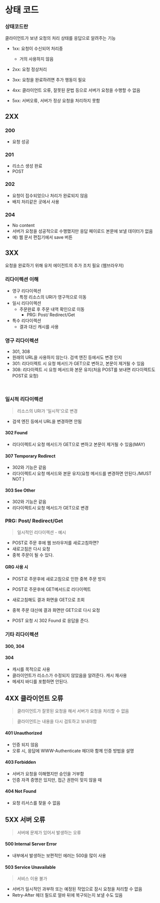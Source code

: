 # 상태 코드

### 상태코드란

클라이언트가 보낸 요청의 처리 상태를 응답으로 알려주는 기능

- 1xx: 요청이 수신되어 처리중
  - 거의 사용하지 않음

- 2xx: 요청 정상처리

- 3xx: 요청을 완료하려면 추가 행동이 필요

- 4xx: 클라이언트 오류, 잘못된 문법 등으로 서버가 요청을 수행할 수 없음

- 5xx: 서버오류, 서버가 정상 요청을 처리하지 못함



## 2XX

### 200 

- 요청 성공

### 201

- 리소스 생성 완료
- POST

### 202

- 요청이 접수되었으나 처리가 완료되지 않음
- 배치 처리같은 곳에서 사용

### 204

- No content
- 서버가 요청을 성공적으로 수행했지만 응답 페이로드 본문에 보낼 데이터가 없음
- 예) 웹 문서 편집기에서 save 버튼



## 3XX

요청을 완료하기 위해 유저 에이전트의 추가 조치 필요 (웹브라우저)

### 리다이렉션 이해

- 영구 리다이렉션
  - 특정 리소스의 URI가 영구적으로 이동
- 일시 리다이렉션
  - 주문완료 후 주문 내역 확인으로 이동
    - PRG: Post/ Redirect/Get
- 특수 리다이렉션
  - 결과 대신 캐시를 사용

### 영구 리다이렉션

- 301, 308
- 원래의 URL을 사용하지 않는다. 검색 엔진 등에서도 변경 인지
- 301: 리다이렉트 시 요청 메서드가 GET으로 변하고, 본문이 제거될 수 있음
- 308: 리다이렉트 시 요청 메서드와 본문 유지(처음 POST를 보내면 리다이렉트도 POST로 요청)

​	

### 일시적 리다이렉션

> 리소스의 URI가 '일시적'으로 변경

- 검색 엔진 등에서 URL을 변경하면 안됨

#### 302 Found

- 리다이렉트시 요청 메서드가 GET으로 변하고 본문이 제거될 수 있음(MAY)

#### 307 Temporary Redirect

- 302와 기능은 같음
- 리다이렉트시 요청 메서드와 본문 유지(요청 메서드를 변경하면 안된다./MUST NOT )

#### 303 See Other

- 302와 기능은 같음
- 리다이렉트시 요청 메서드가 GET으로 변경



### PRG: Post/ Redirect/Get

> 일시적인 리다이렉션 - 예시

- POST로 주문 후에 웹 브라우저를 새로고침하면?
- 새로고침은 다시 요청
- 중복 주문이 될 수 있다.

#### GRG 사용 시

- POST로 주문후에 새로고침으로 인한 중복 주문 방지
- POST로 주문후에 GET메서드로 리다이렉트
- 새로고침해도 결과 화면을 GET으로 조회
- 중복 주문 대신에 결과 화면만 GET으로 다시 요청



- POST 요청 시 302 Found 로 응답을 준다.



### 기타 리다이렉션

#### 300, 304

#### 304

- 캐시를 목적으로 사용
- 클라이언트가 리소스가 수정되지 않았음을 알려준다. 캐시 재사용
- 메세지 바디를 포함하면 안된다.



## 4XX 클라이언트 오류

> 클라이언트가 잘못된 요청을 해서 서버가 요청을 처리할 수 없음

> 클라이언트는 내용을 다시 검토하고 보내야함

#### 401 Unauthorized

- 인증 되지 않음
- 오류 시, 응답에 WWW-Authenticate 헤더와 함께 인증 방법을 설명

#### 403 Forbidden

- 서버가 요청을 이해했지만 승인을 거부함
- 인증 자격 증명은 있지만, 접근 권한이 맞지 않을 때

#### 404 Not Found

- 요청 리서스를 찾을 수 없음



## 5XX 서버 오류

>  서버에 문제가 있어서 발생하는 오류

#### 500 Internal Server Error

- 내부에서 발생하는 보편적인 에러는 500을 많이 사용

#### 503 Service Unavailable

> 서비스 이용 불가

- 서버가 일시적인 과부하 또는 예정된 작업으로 잠시 요청을 처리할 수 없음
- Retry-After 헤더 필드로 얼바 뒤에 복구되는지 보낼 수도 있음

 

